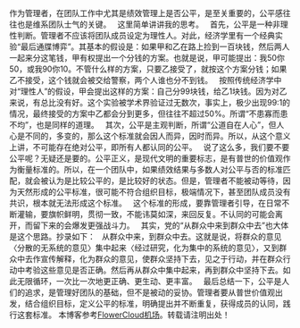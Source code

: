 
作为管理者，在团队工作中尤其是绩效管理上是否公平，是至关重要的，公平感往往也是维系团队士气的关键。
 
这里简单讲讲我的思考。
 
首先，公平是一种非理性判断。管理者不应该将团队成员设定为理性人。对此，经济学里有一个经典实验“最后通牒博弈”。其基本的假设是：如果甲和乙在路上捡到一百块钱，然后两人一起来分这笔钱，甲有权提出一个分钱的方案。也就是说，甲可能提出：我50你50，或我90你10。不管什么样的方案，只要乙接受了，就按这个方案分钱；如果乙不接受，这个钱就会被交给警察，两个人谁也分不到钱。
 
按照传统经济学中对“理性人”的假设，甲会提出这样的方案：自己分99块钱，给乙1块钱。因为对乙来说，有总比没有好。这个实验被学术界验证过无数次，事实上，极少出现99:1的情况，最终接受的方案中乙都会分到更多，但往往不超过50%。所谓“不患寡而患不均”，也是同样的道理。
 
其次，公平是主观判断，所谓“公道自在人心”，但人心是不同的，多变的，那么这个标准就会因人而异，因时而异。所以，从这个意义上讲，不可能存在绝对公平，即所有人都认同的公平。
 
说了这么多，我们要不要公平呢？无疑还是要的。公平正义，是现代文明的重要标志，是有普世的价值观作为衡量标准的。所以，在一个团队中，如果绩效结果与多数人对公平与否的标准匹配，就会被认为是比较公平的，是比较好的状态。但是，管理者不能被动等待，因为天然形成的公平标准，很可能不符合组织目标，极端情况下，甚至团队成员没有共识，根本就无法形成这个标准。
 
这个标准的形成，要靠管理者引导，在日常不断灌输，要旗帜鲜明，贯彻一致，不能讳莫如深，来回反复。不认同的可能会离开，而留下来的会爆发更强战斗力。
 
其实，党的“从群众中来到群众中去”也大体是这个思路。抄录如下：
 
从群众中来，到群众中去。这就是说，将群众的意见〈分散的无系统的意见〉集中起来〈经过研究，化为集中的系统的意见〉，又到群众中去作宣传解释，化为群众的意见，使群众坚持下去，见之于行动，并在群众行动中考验这些意见是否正确。然后再从群众中集中起来，再到群众中坚持下去。如此无限循环，一次比一次地更正确、更生动、更丰富。
 
最后总结一下，公平是人们的追求，是管理好团队的基础，但不是被动的妥协。管理者要从普世价值观出发，结合组织目标，定义公平的标准，明确提出并不断重复，获得成员的认同，践行这套标准。
 本博客参考[FlowerCloud机场](https://hanlianfangzhi.com)。转载请注明出处！
